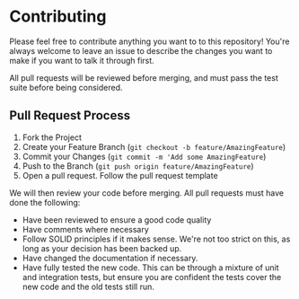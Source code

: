 # Contributing

Please feel free to contribute anything you want to to this repository! You're always welcome to leave 
an issue to describe the changes you want to make if you want to talk it through first.

All pull requests will be reviewed before merging, and must pass the test suite before being considered.

## Pull Request Process

1. Fork the Project
2. Create your Feature Branch (`git checkout -b feature/AmazingFeature`)
3. Commit your Changes (`git commit -m 'Add some AmazingFeature`)
4. Push to the Branch (`git push origin feature/AmazingFeature`)
5. Open a pull request. Follow the pull request template

We will then review your code before merging. All pull requests must have done the following:

- Have been reviewed to ensure a good code quality
- Have comments where necessary
- Follow SOLID principles if it makes sense. We're not too strict on this, as long as your decision
has been backed up.
- Have changed the documentation if necessary.
- Have fully tested the new code. This can be through a mixture of unit and integration tests, but 
ensure you are confident the tests cover the new code and the old tests still run.